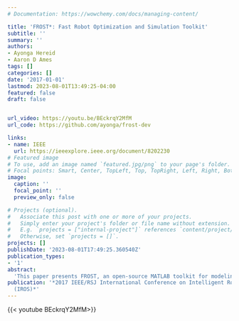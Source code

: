 ```yaml
---
# Documentation: https://wowchemy.com/docs/managing-content/

title: 'FROST*: Fast Robot Optimization and Simulation Toolkit'
subtitle: ''
summary: ''
authors:
- Ayonga Hereid
- Aaron D Ames
tags: []
categories: []
date: '2017-01-01'
lastmod: 2023-08-01T13:49:25-04:00
featured: false
draft: false


url_video: https://youtu.be/BEckrqY2MfM
url_code: https://github.com/ayonga/frost-dev

links: 
- name: IEEE
  url: https://ieeexplore.ieee.org/document/8202230
# Featured image
# To use, add an image named `featured.jpg/png` to your page's folder.
# Focal points: Smart, Center, TopLeft, Top, TopRight, Left, Right, BottomLeft, Bottom, BottomRight.
image:
  caption: ''
  focal_point: ''
  preview_only: false

# Projects (optional).
#   Associate this post with one or more of your projects.
#   Simply enter your project's folder or file name without extension.
#   E.g. `projects = ["internal-project"]` references `content/project/deep-learning/index.md`.
#   Otherwise, set `projects = []`.
projects: []
publishDate: '2023-08-01T17:49:25.360540Z'
publication_types:
- '1'
abstract: 
  'This paper presents FROST, an open-source MATLAB toolkit for modeling, trajectory optimization and simulation of hybrid dynamical systems with a particular focus in dynamic locomotion. The design objective of FROST is to provide a unified software environment for developing model-based control and motion planning algorithms for robotic systems whose dynamics is hybrid in nature. In particular, FROST uses directed graphs to describe the underlying discrete structure of hybrid system models, which renders it capable of representing a wide variety of robotic systems. Equipped with a custom symbolic math toolbox in MATLAB using Wolfram Mathematica, one can rapidly prototype the mathematical model of robot kinematics and dynamics and generate optimized code of symbolic expressions to boost the speed of optimization and simulation in FROST. In favor of agile and dynamic behaviors, we utilize virtual constraint based motion planning and feedback controllers for robotic systems to exploit the full-order dynamics of the model. Moreover, FROST provides a fast and tractable framework for planning optimal trajectories of hybrid dynamical systems using advanced direct collocation algorithms. FROST has been successfully used to synthesize dynamic walking in multiple bipedal robots. Case studies of such applications are considered in this paper, wherein different types of walking gaits are generated for two specific humanoid robots and validated in simulation.'
publication: '*2017 IEEE/RSJ International Conference on Intelligent Robots and Systems
  (IROS)*'
---
```


{{< youtube BEckrqY2MfM>}}